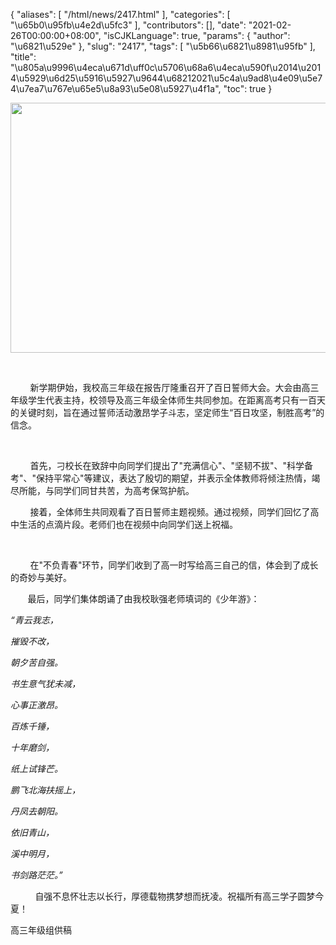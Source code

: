 {
    "aliases": [
        "/html/news/2417.html"
    ],
    "categories": [
        "\u65b0\u95fb\u4e2d\u5fc3"
    ],
    "contributors": [],
    "date": "2021-02-26T00:00:00+08:00",
    "isCJKLanguage": true,
    "params": {
        "author": "\u6821\u529e"
    },
    "slug": "2417",
    "tags": [
        "\u5b66\u6821\u8981\u95fb"
    ],
    "title": "\u805a\u9996\u4eca\u671d\uff0c\u5706\u68a6\u4eca\u590f\u2014\u2014\u5929\u6d25\u5916\u5927\u9644\u68212021\u5c4a\u9ad8\u4e09\u5e74\u7ea7\u767e\u65e5\u8a93\u5e08\u5927\u4f1a",
    "toc": true
}


<img
    src="https://cdn.tfls.online/mirror/full/b5f5e5e4fe698397d00f0001fae643adbfa21e0c.jpg"
    style="display:block;margin-left:auto;margin-right:auto;"
    decoding="async"
    fetchpriority="auto"
    loading="lazy"
    height="400"
    width="600"
/>




        




        新学期伊始，我校高三年级在报告厅隆重召开了百日誓师大会。大会由高三年级学生代表主持，校领导及高三年级全体师生共同参加。在距离高考只有一百天的关键时刻，旨在通过誓师活动激昂学子斗志，坚定师生“百日攻坚，制胜高考”的信念。




         




 




        首先，刁校长在致辞中向同学们提出了"充满信心"、"坚韧不拔"、"科学备考"、"保持平常心"等建议，表达了殷切的期望，并表示全体教师将倾注热情，竭尽所能，与同学们同甘共苦，为高考保驾护航。




  






        接着，全体师生共同观看了百日誓师主题视频。通过视频，同学们回忆了高中生活的点滴片段。老师们也在视频中向同学们送上祝福。




       




 




        在"不负青春"环节，同学们收到了高一时写给高三自己的信，体会到了成长的奇妙与美好。




  






       最后，同学们集体朗诵了由我校耿强老师填词的《少年游》： 




*“青云我志，*




*摧毁不改，*




*朝夕苦自强。*




*书生意气犹未减，*




*心事正激昂。*




*百炼千锤，*




*十年磨剑，*




*纸上试锋芒。*




*鹏飞北海扶摇上，*




*丹凤去朝阳。*




*依旧青山，*




*溪中明月，*




*书剑路茫茫。”*




  





          自强不息怀壮志以长行，厚德载物携梦想而抚凌。祝福所有高三学子圆梦今夏！





  





高三年级组供稿  




  





  




  



